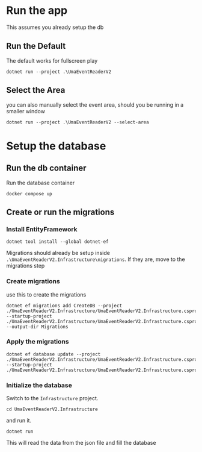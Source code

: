 # Run the app
This assumes you already setup the db

## Run the Default
The default works for fullscreen play 
```shell
dotnet run --project .\UmaEventReaderV2
```

## Select the Area
you can also manually select the event area, should you be running in a smaller window
```shell
dotnet run --project .\UmaEventReaderV2 --select-area
```

# Setup the database

## Run the db container

Run the database container

```shell
docker compose up
```

## Create or run the migrations

### Install EntityFramework

```shell
dotnet tool install --global dotnet-ef
```

Migrations should already be setup inside `.\UmaEventReaderV2.Infrastructure\migrations`.
If they are, move to the migrations step

### Create migrations

use this to create the migrations

```shell
dotnet ef migrations add CreateDB --project ./UmaEventReaderV2.Infrastructure/UmaEventReaderV2.Infrastructure.csproj --startup-project ./UmaEventReaderV2.Infrastructure/UmaEventReaderV2.Infrastructure.csproj --output-dir Migrations
 ```

### Apply the migrations

```shell
dotnet ef database update --project ./UmaEventReaderV2.Infrastructure/UmaEventReaderV2.Infrastructure.csproj --startup-project ./UmaEventReaderV2.Infrastructure/UmaEventReaderV2.Infrastructure.csproj
```

### Initialize the database

Switch to the `Infrastructure` project.

```shell
cd UmaEventReaderV2.Infrastructure
```

and run it.

```shell
dotnet run
```

This will read the data from the json file and fill the database
